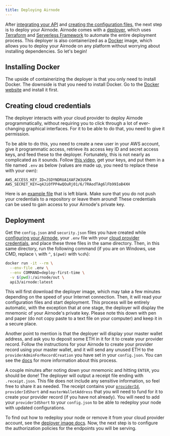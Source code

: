 ```yaml
---
title: Deploying Airnode
---
```


After [integrating your API](/provider-guides/api-integration.md) and [creating the configuration files](/provider-guides/configuring-airnode.md), the next step is to deploy your Airnode.
Airnode comes with a [deployer](https://github.com/api3dao/airnode/tree/master/packages/deployer), which uses [Terraform](https://www.terraform.io/) and [Serverless Framework](https://www.serverless.com/) to automate the entire deployment process.
This deployer is also containerized as a [Docker](https://www.docker.com/) image, which allows you to deploy your Airnode on any platform without worrying about installing dependencies.
So let's begin!

## Installing Docker

The upside of containerizing the deployer is that you only need to install Docker.
The downside is that you need to install Docker.
Go to the [Docker website](https://docs.docker.com/get-docker/) and install it first.

## Creating cloud credentials

The deployer interacts with your cloud provider to deploy Airnode programmatically, without requiring you to click through a lot of ever-changing graphical interfaces.
For it to be able to do that, you need to give it permission.

To be able to do this, you need to create a new user in your AWS account, give it programmatic access, retrieve its access key ID and secret access keys, and feed these to the deployer.
Fortunately, this is not nearly as complicated as it sounds.
Follow [this video](https://www.youtube.com/watch?v=KngM5bfpttA), get your keys, and put them in a file named `.env` as below (values are made up, you need to replace these with your own):

```
AWS_ACCESS_KEY_ID=JSDYNDRUA1XAF2W3UGPA
AWS_SECRET_KEY=q4JiOfPP4wQOuRj01/6/7RAodTAg6lFb99IoB4XH
```

Here is an [example file](https://github.com/api3dao/airnode/blob/master/packages/deployer/.env.example) that is left blank.
Make sure that you do not push your credentials to a repository or leave them around!
These credentials can be used to gain access to your Airnode's private key.

## Deployment

Get the `config.json` and `security.json` files you have created while [configuring your Airnode](/provider-guides/configuring-airnode.md), your `.env` file with your [cloud provider credentials](#creating-cloud-credentials), and place these three files in the same directory.
Then, in this same directory, run the following command (if you are on Windows, use CMD, replace `\` with `^`, `$(pwd)` with `%cd%`):

```sh
docker run -it --rm \
  --env-file .env \
  --env COMMAND=deploy-first-time \
  -v $(pwd):/airnode/out \
  api3/airnode:latest
```

This will first download the deployer image, which may take a few minutes depending on the speed of your Internet connection.
Then, it will read your configuration files and start deployment.
This process will be entirely automatic, with the exception that at one stage, the deployer will display the mnemonic of your Airnode's private key.
Please note this down with pen and paper (do not copy paste to a text file on your computer) and keep it in a secure place.

Another point to mention is that the deployer will display your master wallet address, and ask you to deposit some ETH in it for it to create your provider record.
Follow the instructions for your Airnode to create your provider record using your master wallet, and it will send any unused ETH to the `providerAdminForRecordCreation` you have set in your `config.json`.
You can see the [docs](/request-response-protocol/provider.md#creating-a-provider-record) for more information about this process.

A couple minutes after noting down your mnemonic and hitting `ENTER`, you should be done!
The deployer will output a receipt file ending with `.receipt.json`.
This file does not include any sensitive information, so feel free to share it as needed.
The receipt contains your [`providerId`](/request-response-protocol/provider.md#provideid), `providerIdShort` and `masterWalletAddress` that you will need to fund for it to create your provider record (if you have not already).
You will need to add your `providerIdShort` to your `config.json` to be able to redeploy your node with updated configurations.

To find out how to redeploy your node or remove it from your cloud provider account, see the [deployer image docs](https://github.com/api3dao/airnode/blob/master/Docker.md).
Now, the next step is to configure the authorization policies for the endpoints you will be serving.
